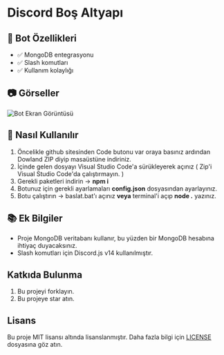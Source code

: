
# Discord Boş Altyapı

## 📑 Bot Özellikleri
- ✅ MongoDB entegrasyonu
- ✅ Slash komutları
- ✅ Kullanım kolaylığı

## 📷 Görseller
![Bot Ekran Görüntüsü](https://github.com/SlenzyCode/bos-altyapi/assets/137514443/ae3252ce-8a32-4bee-aa16-2f8807f25704)

## 🚀 Nasıl Kullanılır
1. Öncelikle github sitesinden Code butonu var oraya basınız ardından Dowland ZIP diyip masaüstüne indiriniz.
2. İçinde gelen dosyayı Visual Studio Code'a sürükleyerek açınız ( Zip'i Visual Studio Code'da çalıştırmayın. )
3. Gerekli paketleri indirin -> **npm i**
4. Botunuz için gerekli ayarlamaları **config.json** dosyasından ayarlayınız.
5. Botu çalıştırın -> baslat.bat'ı açınız **veya** terminal'i açıp **node .** yazınız.

## 📚 Ek Bilgiler
- Proje MongoDB veritabanı kullanır, bu yüzden bir MongoDB hesabına ihtiyaç duyacaksınız.
- Slash komutları için Discord.js v14 kullanılmıştır.

## Katkıda Bulunma
1. Bu projeyi forklayın.
2. Bu projeye star atın.

## Lisans
Bu proje MIT lisansı altında lisanslanmıştır. Daha fazla bilgi için [LICENSE](https://github.com/SlenzyCode/bos-altyapi/blob/main/LICENSE) dosyasına göz atın.
